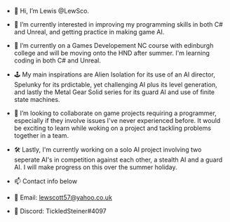- 👋 Hi, I’m Lewis @LewSco.
- 👀 I’m currently interested in improving my programming skills in both C# and Unreal, and getting practice in making game AI.
- 🌱 I’m currently on a Games Developement NC course with edinburgh college and will be moving onto the HND after summer. I'm learning coding in both C# and Unreal. 
- 🕹️ My main inspirations are Alien Isolation for its use of an AI director, Spelunky for its prdictable, yet challenging AI plus its level generation, and lastly the Metal Gear Solid series for its guard AI and use of finite state machines.  
- 💞️ I’m looking to collaborate on game projects requiring a programmer, especially if they involve issues I've never experienced before. It would be exciting to learn while woking on a project and tackling problems together in a team. 

 - 🛠️ Lastly, I'm currently working on a solo AI project involving two seperate AI's in competition against each other, a stealth AI and a guard AI. I will make progress on this over the summer holiday. 

- 📫 Contact info below 
- 📧 Email: lewscott57@yahoo.co.uk
- 📱 Discord: TickledSteiner#4097

<!---
LewSco/LewSco is a ✨ special ✨ repository because its `README.md` (this file) appears on your GitHub profile.
You can click the Preview link to take a look at your changes.
--->
